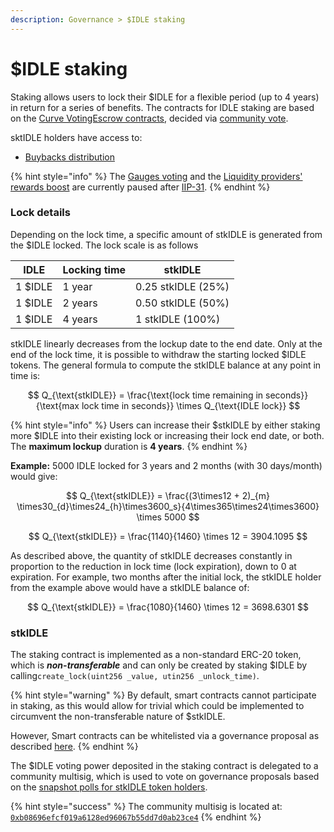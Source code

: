 ```yaml
---
description: Governance > $IDLE staking
---
```


# $IDLE staking

Staking allows users to lock their $IDLE for a flexible period (up to 4 years) in return for a series of benefits. The contracts for IDLE staking are based on the [Curve VotingEscrow contracts](https://curve.readthedocs.io/), decided via [community vote](./#undefined).&#x20;

sktIDLE holders have access to:

* [Buybacks distribution](buybacks.md)

{% hint style="info" %}
The [Gauges voting](gauges/) and the [Liquidity providers' rewards boost](boost.md) are currently paused after [IIP-31](https://gov.idle.finance/t/iip-31-idle-incentives-distribution-update-euler-staking-pyts-as-new-yield-sources-for-by/1107/3).
{% endhint %}

### Lock details

Depending on the lock time, a specific amount of stkIDLE is generated from the $IDLE locked. The lock scale is as follows

| IDLE    | Locking time | stkIDLE            |
| ------- | ------------ | ------------------ |
| 1 $IDLE | 1 year       | 0.25 stkIDLE (25%) |
| 1 $IDLE | 2 years      | 0.50 stkIDLE (50%) |
| 1 $IDLE | 4 years      | 1 stkIDLE (100%)   |

stkIDLE linearly decreases from the lockup date to the end date. Only at the end of the lock time, it is possible to withdraw the starting locked $IDLE tokens. The general formula to compute the stkIDLE balance at any point in time is:

$$
Q_{\text{stkIDLE}} = \frac{\text{lock time remaining in seconds}}{\text{max lock time in seconds}} \times Q_{\text{IDLE lock}}
$$

{% hint style="info" %}
Users can increase their $stkIDLE by either staking more $IDLE into their existing lock or increasing their lock end date, or both. The **maximum lockup** duration is **4 years**.
{% endhint %}

**Example:** 5000 IDLE locked for 3 years and 2 months (with 30 days/month) would give:

$$
Q_{\text{stkIDLE}} = \frac{(3\times12 + 2)_{m} \times30_{d}\times24_{h}\times3600_s}{4\times365\times24\times3600} \times 5000
$$

$$
Q_{\text{stkIDLE}} = \frac{1140}{1460} \times 12 = 3904.1095
$$

As described above, the quantity of stkIDLE decreases constantly in proportion to the reduction in lock time (lock expiration), down to 0 at expiration. For example, two months after the initial lock, the stkIDLE holder from the example above would have a stkIDLE balance of:

$$
Q_{\text{stkIDLE}} = \frac{1080}{1460} \times 12 = 3698.6301
$$

### stkIDLE

The staking contract is implemented as a non-standard ERC-20 token, which is _**non-transferable**_ and can only be created by staking $IDLE by calling`create_lock(uint256 _value, utin256 _unlock_time)`.

{% hint style="warning" %}
By default, smart contracts cannot participate in staking, as this would allow for trivial which could be implemented to circumvent the non-transferable nature of $stkIDLE.

However, Smart contracts can be whitelisted via a governance proposal as described [here](staking-integration.md).
{% endhint %}

The $IDLE voting power deposited in the staking contract is delegated to a community multisig, which is used to vote on governance proposals based on the [snapshot polls for stkIDLE token holders](https://snapshot.org/#/staking.idlefinance.eth).

{% hint style="success" %}
The community multisig is located at: [`0xb08696efcf019a6128ed96067b55dd7d0ab23ce4`](https://etherscan.io/address/0xb08696efcf019a6128ed96067b55dd7d0ab23ce4)
{% endhint %}
